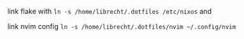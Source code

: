 link flake with `ln -s /home/librecht/.dotfiles /etc/nixos` and 

link nvim config `ln -s /home/librecht/.dotfiles/nvim ~/.config/nvim`
